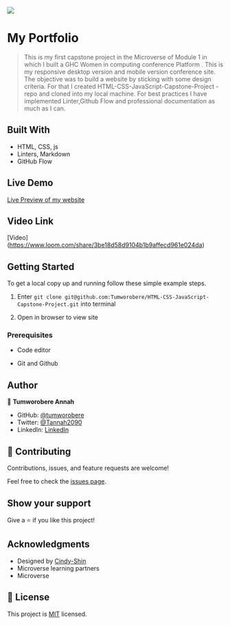 ![](https://img.shields.io/badge/Microverse-blueviolet)

# My Portfolio

> This is my first capstone project in the Microverse of Module 1 in which I built a GHC Women in computing conference Platform . This is my responsive desktop version and mobile version conference site. The objective was to build a website by sticking with some design criteria. For that I created HTML-CSS-JavaScript-Capstone-Project -repo and cloned into my local machine. For best practices I have implemented Linter,Github Flow and professional documentation as much as I can. 

## Built With

- HTML, CSS, js
- Linters, Markdown
- GitHub Flow 

## Live Demo
 [Live Preview of my website](https://tumworobere.github.io/HTML-CSS-JavaScript-Capstone-Project)


## Video Link 
[Video] (https://www.loom.com/share/3be18d58d9104b1b9affecd961e024da)

## Getting Started

To get a local copy up and running follow these simple example steps.

1) Enter `git clone git@github.com:Tumworobere/HTML-CSS-JavaScript-Capstone-Project.git` into terminal

2) Open in browser to view site


### Prerequisites

- Code editor

- Git and Github

## Author

👤 **Tumworobere Annah**

- GitHub: [@tumworobere](https://github.com/tumworobere)
- Twitter: [@Tannah2090](https://twitter.com/Tannah2090)
- LinkedIn: [LinkedIn](www.linkedin.com/in/annah-tumworobere-6258b443)

## 🤝 Contributing

Contributions, issues, and feature requests are welcome!

Feel free to check the [issues page](../../issues/).

## Show your support

Give a ⭐️ if you like this project!

## Acknowledgments

- Designed by [Cindy-Shin](https://www.behance.net/gallery/29845175/CC-Global-Summit-2015)
- Microverse learning partners
- Microverse


## 📝 License

This project is [MIT](./MIT.md) licensed.
